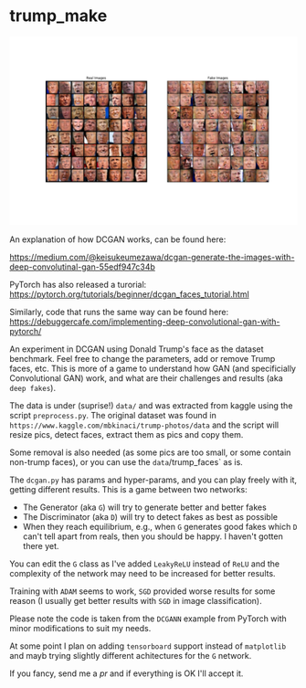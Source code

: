# trump_make

![Trump Fakes](results/make_trump_best.png)

An explanation of how DCGAN works, can be found here:

https://medium.com/@keisukeumezawa/dcgan-generate-the-images-with-deep-convolutinal-gan-55edf947c34b

PyTorch has also released a turorial:
https://pytorch.org/tutorials/beginner/dcgan_faces_tutorial.html

Similarly, code that runs the same way can be found here:
https://debuggercafe.com/implementing-deep-convolutional-gan-with-pytorch/

An experiment in DCGAN using Donald Trump's face as the dataset benchmark.
Feel free to change the parameters, add or remove Trump faces, etc.
This is more of a game to understand how GAN (and specificially Convolutional GAN) work,
and what are their challenges and results (aka `deep fakes`).

The data is under (suprise!) `data/` and was extracted from kaggle using the script `preprocess.py`.
The original dataset was found in `https://www.kaggle.com/mbkinaci/trump-photos/data` and the script
will resize pics, detect faces, extract them as pics and copy them.

Some removal is also needed (as some pics are too small, or some contain non-trump faces), or you 
can use the `data`/trump_faces` as is.

The `dcgan.py` has params and hyper-params, and you can play freely with it, getting different
results. This is a game between two networks:
- The Generator (aka `G`) will try to generate better and better fakes
- The Discriminator (aka `D`) will try to detect fakes as best as possible
- When they reach equilibrium, e.g., when `G` generates good fakes which `D` can't tell apart from
  reals, then you should be happy. I haven't gotten there yet.

You can edit the `G` class as I've added `LeakyReLU` instead of `ReLU` and the complexity of the
network may need to be increased for better results.

Training with `ADAM` seems to work, `SGD` provided worse results for some reason (I usually get
better results with `SGD` in image classification).

Please note the code is taken from the `DCGANN` example from PyTorch with minor modifications to
suit my needs.

At some point I plan on adding `tensorboard` support instead of `matplotlib` and mayb trying
slightly different achitectures for the `G` network.

If you fancy, send me a *pr* and if everything is OK I'll accept it.
